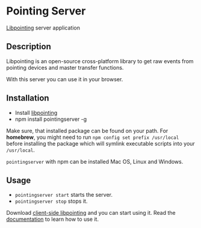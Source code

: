 # Pointing Server

[Libpointing](http://libpointing.org) server application

## Description

Libpointing is an open-source cross-platform library to get raw events from pointing devices and master transfer functions.

With this server you can use it in your browser.

## Installation

* Install [libpointing](https://github.com/INRIA/libpointing/wiki/Installation)
* npm install pointingserver -g

Make sure, that installed package can be found on your path.
For **homebrew**, you might need to run
`npm config set prefix /usr/local` before installing the package which will symlink executable scripts into your `/usr/local`.

`pointingserver` with npm can be installed Mac OS, Linux and Windows.

## Usage

* `pointingserver start` starts the server.
* `pointingserver stop` stops it.

Download [client-side libpointing](https://libpointing.org/js/pointing.js) and you can start using it. Read the [documentation](https://github.com/INRIA/libpointing/wiki/Javascript-Bindings) to learn how to use it.